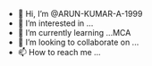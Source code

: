 - 👋 Hi, I’m @ARUN-KUMAR-A-1999
- 👀 I’m interested in ...
- 🌱 I’m currently learning ...MCA
- 💞️ I’m looking to collaborate on ...
- 📫 How to reach me ...

<!---
ARUN-KUMAR-A-1999/ARUN-KUMAR-A-1999 is a ✨ special ✨ repository because its `README.md` (this file) appears on your GitHub profile.
You can click the Preview link to take a look at your changes.
--->
